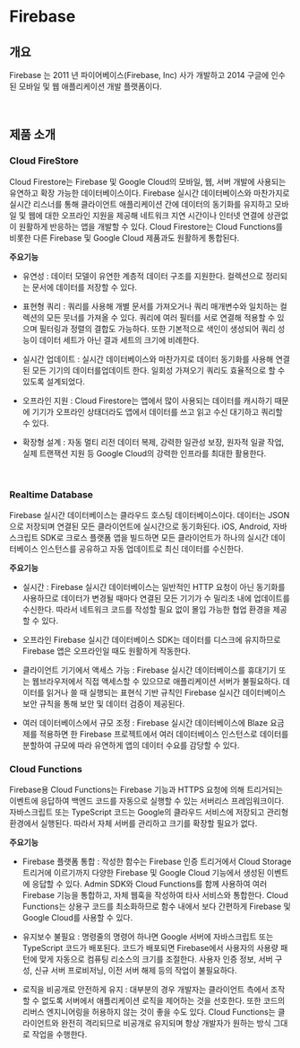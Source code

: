 # Firebase

## 개요

Firebase 는 2011 년 파이어베이스(Firebase, Inc) 사가 개발하고 2014 구글에 인수된 모바일 및 웹 애플리케이션 개발 플랫폼이다.

<br/>

## 제품 소개

### Cloud FireStore

Cloud Firestore는 Firebase 및 Google Cloud의 모바일, 웹, 서버 개발에 사용되는 유연하고 확장 가능한 데이터베이스이다. Firebase 실시간 데이터베이스와 마찬가지로 실시간 리스너를 통해 클라이언트 애플리케이션 간에 데이터의 동기화를 유지하고 모바일 및 웹에 대한 오프라인 지원을 제공해 네트워크 지연 시간이나 인터넷 연결에 상관없이 원활하게 반응하는 앱을 개발할 수 있다. Cloud Firestore는 Cloud Functions를 비롯한 다른 Firebase 및 Google Cloud 제품과도 원활하게 통합된다.

**주요기능**

- 유연성 : 데이터 모델이 유연한 계층적 데이터 구조를 지원한다. 컬렉션으로 정리되는 문서에 데이터를 저장할 수 있다.

- 표현형 쿼리 : 쿼리를 사용해 개별 문서를 가져오거나 쿼리 매개변수와 일치하는 컬렉션의 모든 뭇너를 가져올 수 있다. 쿼리에 여러 필터를 서로 연결해 적용할 수 있으며 필터링과 정렬의 결합도 가능하다. 또한 기본적으로 색인이 생성되어 쿼리 성능이 데이터 세트가 아닌 결과 세트의 크기에 비례한다.

- 실시간 업데이트 : 실시간 데이터베이스와 마찬가지로 데이터 동기화를 사용해 연결된 모든 기기의 데이터를업데이트 한다. 일회성 가져오기 쿼리도 효율적으로 할 수 있도록 설계되었다.

- 오프라인 지원 : Cloud Firestore는 앱에서 많이 사용되는 데이터를 캐시하기 때문에 기기가 오프라인 상태더라도 앱에서 데이터를 쓰고 읽고 수신 대기하고 쿼리할 수 있다.

- 확장형 설계 : 자동 멀티 리전 데이터 복제, 강력한 일관성 보장, 원자적 일괄 작업, 실제 트랜잭션 지원 등 Google Cloud의 강력한 인프라를 최대한 활용한다.

<br/>

### Realtime Database

Firebase 실시간 데이터베이스는 클라우드 호스팅 데이터베이스이다. 데이터는 JSON으로 저장되며 연결된 모든 클라이언트에 실시간으로 동기화된다. iOS, Android, 자바스크립트 SDK로 크로스 플랫폼 앱을 빌드하면 모든 클라이언트가 하나의 실시간 데이터베이스 인스턴스를 공유하고 자동 업데이트로 최신 데이터를 수신한다.

**주요기능**

- 실시간 : Firebase 실시간 데이터베이스는 일반적인 HTTP 요청이 아닌 동기화를 사용하므로 데이터가 변경될 때마다 연결된 모든 기기가 수 밀리초 내에 업데이트를 수신한다. 따라서 네트워크 코드를 작성할 필요 없이 몰입 가능한 협업 환경을 제공할 수 있다.

- 오프라인 Firebase 실시간 데이터베이스 SDK는 데이터를 디스크에 유지하므로 Firebase 앱은 오프라인일 때도 원활하게 작동한다.

- 클라이언트 기기에서 액세스 가능 : Firebase 실시간 데이터베이스를 휴대기기 또는 웹브라우저에서 직접 액세스할 수 있으므로 애플리케이션 서버가 불필요하다. 데이터를 읽거나 쓸 때 실행되는 표현식 기반 규칙인 Firebase 실시간 데이터베이스 보안 규칙을 통해 보안 및 데이터 검증이 제공된다.

- 여러 데이터베이스에서 규모 조정 : Firebase 실시간 데이터베이스에 Blaze 요금제를 적용하면 한 Firebase 프로젝트에서 여러 데이터베이스 인스턴스로 데이터를 분할하여 규모에 따라 유연하게 앱의 데이터 수요를 감당할 수 있다.

### Cloud Functions

Firebase용 Cloud Functions는 Firebase 기능과 HTTPS 요청에 의해 트리거되는 이벤트에 응답하여 백엔드 코드를 자동으로 실행할 수 있는 서버리스 프레임워크이다. 자바스크립트 또는 TypeScript 코드는 Google의 클라우드 서비스에 저장되고 관리형 환경에서 실행된다. 따라서 자체 서버를 관리하고 크기를 확장할 필요가 없다.

**주요기능**

- Firebase 플랫폼 통합 : 작성한 함수는 Firebase 인증 트리거에서 Cloud Storage 트리거에 이르기까지 다양한 Firebase 및 Google Cloud 기능에서 생성된 이벤트에 응답할 수 있다. Admin SDK와 Cloud Functions를 함께 사용하여 여러 Firebase 기능을 통합하고, 자체 웹훅을 작성하여 타사 서비스와 통합한다. Cloud Functions는 상용구 코드를 최소화하므로 함수 내에서 보다 간편하게 Firebase 및 Google Cloud를 사용할 수 있다.

- 유지보수 불필요 : 명령줄의 명령어 하나면 Google 서버에 자바스크립트 또는 TypeScript 코드가 배포된다. 코드가 배포되면 Firebase에서 사용자의 사용량 패턴에 맞게 자동으로 컴퓨팅 리소스의 크기를 조절한다. 사용자 인증 정보, 서버 구성, 신규 서버 프로비저닝, 이전 서버 해제 등의 작업이 불필요하다.

- 로직을 비공개로 안전하게 유지 : 대부분의 경우 개발자는 클라이언트 측에서 조작할 수 없도록 서버에서 애플리케이션 로직을 제어하는 것을 선호한다. 또한 코드의 리버스 엔지니어링을 허용하지 않는 것이 좋을 수도 있다. Cloud Functions는 클라이언트와 완전히 격리되므로 비공개로 유지되며 항상 개발자가 원하는 방식 그대로 작업을 수행한다.
